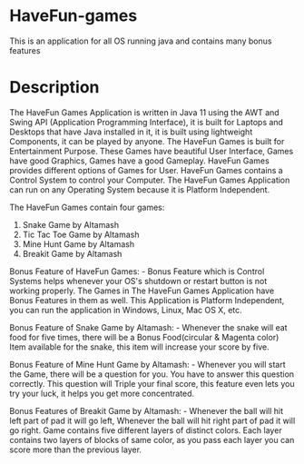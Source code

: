 # HaveFun-games
This is an application for all OS running java and contains many bonus features

# Description
The HaveFun Games Application is written in Java 11 using the AWT and Swing API (Application Programming Interface), it is built for Laptops and Desktops that have Java installed in it, it is built using lightweight Components, it can be played by anyone.
The HaveFun Games is built for Entertainment Purpose.
These Games have beautiful User Interface, Games have good Graphics, Games have a good Gameplay.
HaveFun Games provides different options of Games for User.
HaveFun Games contains a Control System to control your Computer.
The HaveFun Games Application can run on any Operating System because it is Platform Independent.

The HaveFun Games contain four games:
1. Snake Game by Altamash
2. Tic Tac Toe Game by Altamash
3. Mine Hunt Game by Altamash
4. Breakit Game by Altamash

Bonus Feature of HaveFun Games: -
Bonus Feature which is Control Systems helps whenever your OS's shutdown or restart button is not working properly.
The Games in The HaveFun Games Application have Bonus Features in them as well.
This Application is Platform Independent, you can run the application in Windows, Linux, Mac OS X, etc.

Bonus Feature of Snake Game by Altamash: -
Whenever the snake will eat food for five times, there will be a Bonus Food(circular & Magenta color) Item available for the snake, this item will increase your score by five.

Bonus Feature of Mine Hunt Game by Altamash: -
Whenever you will start the Game, there will be a question for you. You have to answer this question correctly.
This question will Triple your final score, this feature even lets you try your luck, it helps you get more concentrated. 

Bonus Features of Breakit Game by Altamash: -
Whenever the ball will hit left part of pad it will go left, Whenever the ball will hit right part of pad it will go right. Game contains five different layers of distinct colors.
Each layer contains two layers of blocks of same color, as you pass each layer you can score more than the previous layer.
